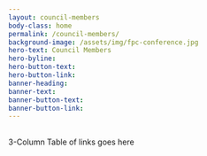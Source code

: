 ```yaml
---
layout: council-members
body-class: home
permalink: /council-members/
background-image: /assets/img/fpc-conference.jpg
hero-text: Council Members
hero-byline:
hero-button-text: 
hero-button-link: 
banner-heading: 
banner-text: 
banner-button-text: 
banner-button-link: 
---
```

## 
3-Column Table of links goes here
